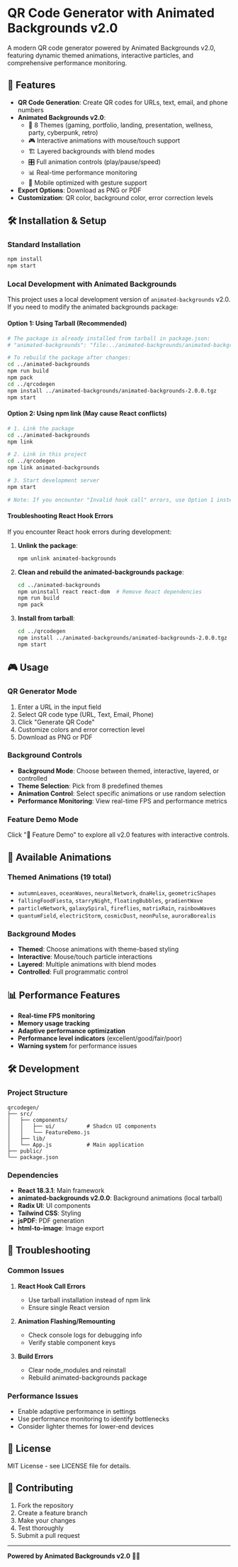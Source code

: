 # QR Code Generator with Animated Backgrounds v2.0

A modern QR code generator powered by Animated Backgrounds v2.0, featuring dynamic themed animations, interactive particles, and comprehensive performance monitoring.

## 🚀 Features

- **QR Code Generation**: Create QR codes for URLs, text, email, and phone numbers
- **Animated Backgrounds v2.0**: 
  - 🎨 8 Themes (gaming, portfolio, landing, presentation, wellness, party, cyberpunk, retro)
  - 🎮 Interactive animations with mouse/touch support
  - 🏗️ Layered backgrounds with blend modes
  - 🎛️ Full animation controls (play/pause/speed)
  - 📊 Real-time performance monitoring
  - 📱 Mobile optimized with gesture support
- **Export Options**: Download as PNG or PDF
- **Customization**: QR color, background color, error correction levels

## 🛠️ Installation & Setup

### Standard Installation
```bash
npm install
npm start
```

### Local Development with Animated Backgrounds

This project uses a local development version of `animated-backgrounds` v2.0. If you need to modify the animated backgrounds package:

#### Option 1: Using Tarball (Recommended)
```bash
# The package is already installed from tarball in package.json:
# "animated-backgrounds": "file:../animated-backgrounds/animated-backgrounds-2.0.0.tgz"

# To rebuild the package after changes:
cd ../animated-backgrounds
npm run build
npm pack
cd ../qrcodegen
npm install ../animated-backgrounds/animated-backgrounds-2.0.0.tgz
npm start
```

#### Option 2: Using npm link (May cause React conflicts)
```bash
# 1. Link the package
cd ../animated-backgrounds
npm link

# 2. Link in this project
cd ../qrcodegen
npm link animated-backgrounds

# 3. Start development server
npm start

# Note: If you encounter "Invalid hook call" errors, use Option 1 instead
```

#### Troubleshooting React Hook Errors
If you encounter React hook errors during development:

1. **Unlink the package**:
   ```bash
   npm unlink animated-backgrounds
   ```

2. **Clean and rebuild the animated-backgrounds package**:
   ```bash
   cd ../animated-backgrounds
   npm uninstall react react-dom  # Remove React dependencies
   npm run build
   npm pack
   ```

3. **Install from tarball**:
   ```bash
   cd ../qrcodegen
   npm install ../animated-backgrounds/animated-backgrounds-2.0.0.tgz
   npm start
   ```

## 🎮 Usage

### QR Generator Mode
1. Enter a URL in the input field
2. Select QR code type (URL, Text, Email, Phone)
3. Click "Generate QR Code"
4. Customize colors and error correction level
5. Download as PNG or PDF

### Background Controls
- **Background Mode**: Choose between themed, interactive, layered, or controlled
- **Theme Selection**: Pick from 8 predefined themes
- **Animation Control**: Select specific animations or use random selection
- **Performance Monitoring**: View real-time FPS and performance metrics

### Feature Demo Mode
Click "🎨 Feature Demo" to explore all v2.0 features with interactive controls.

## 🎨 Available Animations

### Themed Animations (19 total)
- `autumnLeaves`, `oceanWaves`, `neuralNetwork`, `dnaHelix`, `geometricShapes`
- `fallingFoodFiesta`, `starryNight`, `floatingBubbles`, `gradientWave`
- `particleNetwork`, `galaxySpiral`, `fireflies`, `matrixRain`, `rainbowWaves`
- `quantumField`, `electricStorm`, `cosmicDust`, `neonPulse`, `auroraBorealis`

### Background Modes
- **Themed**: Choose animations with theme-based styling
- **Interactive**: Mouse/touch particle interactions
- **Layered**: Multiple animations with blend modes
- **Controlled**: Full programmatic control

## 📊 Performance Features

- **Real-time FPS monitoring**
- **Memory usage tracking**
- **Adaptive performance optimization**
- **Performance level indicators** (excellent/good/fair/poor)
- **Warning system** for performance issues

## 🛠️ Development

### Project Structure
```
qrcodegen/
├── src/
│   ├── components/
│   │   ├── ui/          # Shadcn UI components
│   │   └── FeatureDemo.js
│   ├── lib/
│   └── App.js           # Main application
├── public/
└── package.json
```

### Dependencies
- **React 18.3.1**: Main framework
- **animated-backgrounds v2.0.0**: Background animations (local tarball)
- **Radix UI**: UI components
- **Tailwind CSS**: Styling
- **jsPDF**: PDF generation
- **html-to-image**: Image export

## 🔧 Troubleshooting

### Common Issues

1. **React Hook Call Errors**
   - Use tarball installation instead of npm link
   - Ensure single React version

2. **Animation Flashing/Remounting**
   - Check console logs for debugging info
   - Verify stable component keys

3. **Build Errors**
   - Clear node_modules and reinstall
   - Rebuild animated-backgrounds package

### Performance Issues
- Enable adaptive performance in settings
- Use performance monitoring to identify bottlenecks
- Consider lighter themes for lower-end devices

## 📝 License

MIT License - see LICENSE file for details.

## 🤝 Contributing

1. Fork the repository
2. Create a feature branch
3. Make your changes
4. Test thoroughly
5. Submit a pull request

---

**Powered by Animated Backgrounds v2.0** 🎨✨